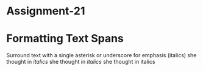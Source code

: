 # Assignment-21
# Formatting Text Spans
Surround text with a single asterisk or underscore for emphasis (italics)
she thought in *italics*
she thought in _italics_           she thought in italics
